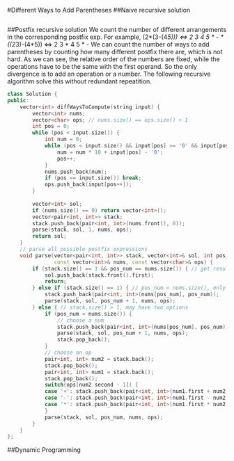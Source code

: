#Different Ways to Add Parentheses
##Naive recursive solution
```C++
```

##Postfix recursive solution
We count the number of different arrangements in the corresponding postfix exp. For example,
(2*(3-(4*5))) <=> 2 3 4 5 * - *
((2*3)-(4*5)) <=> 2 3 * 4 5 * -
We can count the number of ways to add parentheses by counting how many different postfix there are, which is not hard. As we can see, the relative order of the numbers are fixed, while the operations have to be the same with the first operand. So the only divergence is to add an operation or a number. The following recursive algorithm solve this without redundant repeatition.
```C++
class Solution {
public:
    vector<int> diffWaysToCompute(string input) {
        vector<int> nums;
        vector<char> ops; // nums.size() == ops.size() + 1
        int pos = 0;
        while (pos < input.size()) {
            int num = 0;
            while (pos < input.size() && input[pos] >= '0' && input[pos] <= '9') {
                num = num * 10 + input[pos] - '0';
                pos++;
            }
            nums.push_back(num);
            if (pos == input.size()) break;
            ops.push_back(input[pos++]);
        }
        
        vector<int> sol;
        if (nums.size() == 0) return vector<int>();
        vector<pair<int, int>> stack;
        stack.push_back(pair<int, int>(nums.front(), 0));
        parse(stack, sol, 1, nums, ops);
        return sol;
    }
    // parse all possible postfix expressions
    void parse(vector<pair<int, int>> stack, vector<int>& sol, int pos_num, 
               const vector<int>& nums, const vector<char>& ops) {
        if (stack.size() == 1 && pos_num == nums.size()) { // get result
            sol.push_back(stack.front().first);
            return;
        } else if (stack.size() == 1) { // pos_num < nums.size(), only one option
            stack.push_back(pair<int, int>(nums[pos_num], pos_num));
            parse(stack, sol, pos_num + 1, nums, ops);
        } else { // stack.size() > 1, may have two options
            if (pos_num < nums.size()) {
                // choose a num
                stack.push_back(pair<int, int>(nums[pos_num], pos_num));
                parse(stack, sol, pos_num + 1, nums, ops);
                stack.pop_back();
            }
            // choose an op
            pair<int, int> num2 = stack.back();
            stack.pop_back();
            pair<int, int> num1 = stack.back();
            stack.pop_back();
            switch(ops[num2.second - 1]) {
            case '+': stack.push_back(pair<int, int>(num1.first + num2.first, num1.second)); break;
            case '-': stack.push_back(pair<int, int>(num1.first - num2.first, num1.second)); break;
            case '*': stack.push_back(pair<int, int>(num1.first * num2.first, num1.second)); break;
            }
            parse(stack, sol, pos_num, nums, ops);
        }
    }
};
```

##Dynamic Programming
```C++
```